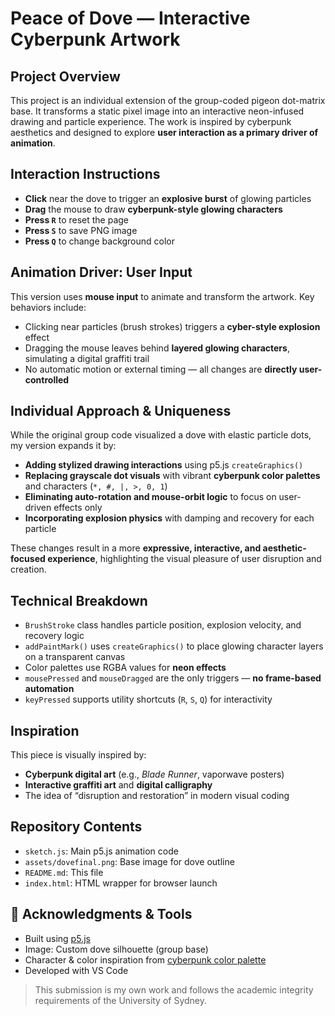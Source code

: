 # Peace of Dove — Interactive Cyberpunk Artwork

## Project Overview

This project is an individual extension of the group-coded pigeon dot-matrix base. It transforms a static pixel image into an interactive neon-infused drawing and particle experience. The work is inspired by cyberpunk aesthetics and designed to explore **user interaction as a primary driver of animation**.

## Interaction Instructions

- **Click** near the dove to trigger an **explosive burst** of glowing particles
- **Drag** the mouse to draw **cyberpunk-style glowing characters**
- **Press `R`** to reset the page
- **Press `S`** to save PNG image
- **Press `Q`** to change background color

## Animation Driver: User Input

This version uses **mouse input** to animate and transform the artwork. Key behaviors include:
- Clicking near particles (brush strokes) triggers a **cyber-style explosion** effect
- Dragging the mouse leaves behind **layered glowing characters**, simulating a digital graffiti trail
- No automatic motion or external timing — all changes are **directly user-controlled**

## Individual Approach & Uniqueness

While the original group code visualized a dove with elastic particle dots, my version expands it by:
- **Adding stylized drawing interactions** using p5.js `createGraphics()`
- **Replacing grayscale dot visuals** with vibrant **cyberpunk color palettes** and characters (`*, #, |, >, 0, 1`)
- **Eliminating auto-rotation and mouse-orbit logic** to focus on user-driven effects only
- **Incorporating explosion physics** with damping and recovery for each particle

These changes result in a more **expressive, interactive, and aesthetic-focused experience**, highlighting the visual pleasure of user disruption and creation.

## Technical Breakdown

- `BrushStroke` class handles particle position, explosion velocity, and recovery logic
- `addPaintMark()` uses `createGraphics()` to place glowing character layers on a transparent canvas
- Color palettes use RGBA values for **neon effects**
- `mousePressed` and `mouseDragged` are the only triggers — **no frame-based automation**
- `keyPressed` supports utility shortcuts (`R`, `S`, `Q`) for interactivity

## Inspiration

This piece is visually inspired by:
- **Cyberpunk digital art** (e.g., _Blade Runner_, vaporwave posters)
- **Interactive graffiti art** and **digital calligraphy**
- The idea of “disruption and restoration” in modern visual coding

## Repository Contents

- `sketch.js`: Main p5.js animation code
- `assets/dovefinal.png`: Base image for dove outline
- `README.md`: This file
- `index.html`: HTML wrapper for browser launch

## 🧾 Acknowledgments & Tools

- Built using [p5.js](https://p5js.org/)
- Image: Custom dove silhouette (group base)
- Character & color inspiration from [cyberpunk color palette](https://lospec.com/palette-list/cyberpunk-neon)
- Developed with VS Code

> This submission is my own work and follows the academic integrity requirements of the University of Sydney.
